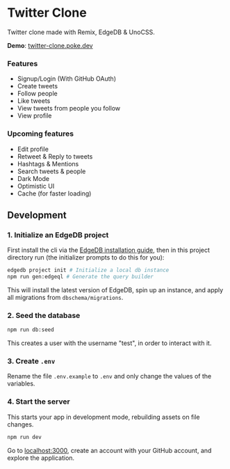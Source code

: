 # Twitter Clone

Twitter clone made with Remix, EdgeDB & UnoCSS.

**Demo**: [twitter-clone.poke.dev](https://twitter-clone.poke.dev)

### Features

- Signup/Login (With GitHub OAuth)
- Create tweets
- Follow people
- Like tweets
- View tweets from people you follow
- View profile

### Upcoming features

- Edit profile
- Retweet & Reply to tweets
- Hashtags & Mentions
- Search tweets & people
- Dark Mode
- Optimistic UI
- Cache (for faster loading)

## Development

### 1. Initialize an EdgeDB project

First install the cli via the [EdgeDB installation guide](https://www.edgedb.com/docs/guides/quickstart), then in this project directory run (the initializer prompts to do this for you):

```sh
edgedb project init # Initialize a local db instance
npm run gen:edgeql # Generate the query builder
```

This will install the latest version of EdgeDB, spin up an instance, and apply all migrations from `dbschema/migrations`.

### 2. Seed the database

```sh
npm run db:seed
```

This creates a user with the username "test", in order to interact with it.

### 3. Create `.env`

Rename the file `.env.example` to `.env` and only change the values of the variables.

### 4. Start the server

This starts your app in development mode, rebuilding assets on file changes.

```sh
npm run dev
```

Go to [localhost:3000](http://localhost:3000), create an account with your GitHub account, and explore the application.
